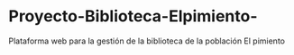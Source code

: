 # Proyecto-Biblioteca-Elpimiento-
Plataforma web para la gestión de la biblioteca de la población El pimiento

